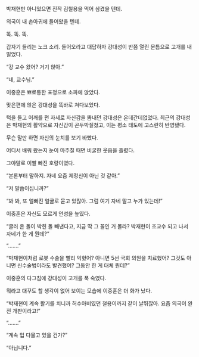 박재현만 아니었으면 진작 김철용을 먹어 삼켰을 텐데.

의국이 내 손아귀에 들어왔을 텐데.

똑. 똑. 똑.

갑자기 들리는 노크 소리. 들어오라고 대답하자 강대성이 반쯤 열린 문틈으로 고개를 내밀었다.

“강 교수 왔어? 거기 앉아.”

“네, 교수님.”

이중훈은 뾰로통한 표정으로 소파에 앉았다.

맞은편에 앉은 강대성을 똑바로 쳐다보았다.

턱을 들고 어깨를 편 자세로 자신감을 뽐내던 강대성은 온데간데없었다. 최근의 강대성은 박재현의 활약으로 자신감이 곤두박질쳤고, 이는 평소 태도에 고스란히 반영됐다.

무슨 말만 하면 자신의 눈치를 보기 바빴다.

어디서 배워 왔는지 눈이 마주칠 때면 비굴한 웃음을 흘렸다.

그야말로 이빨 빠진 호랑이였다.

“본론부터 말하지. 자네 요즘 제정신이 아닌 것 같아.”

“저 말씀이십니까?”

“봐 봐, 또 얼빠진 얼굴로 묻고 있잖아. 그럼 여기 자네 말고 누가 있는데!”

이중훈은 자신도 모르게 언성을 높였다.

“굴러 온 돌이 박힌 돌 빼낸다고, 지금 딱 그 꼴인 거 몰라? 박재현이 조교수 되고 나서 자네가 한 게 뭔데?”

“…….”

“박재현이처럼 로봇 수술을 빨리 익혔어? 아니면 5선 국회 의원을 치료했어? 그것도 아니면 신수술법이라도 발견했어? 그동안 한 게 대체 뭔데?”

이중훈의 다그침에 강대성이 고개를 푹 숙였다.

뭐라고 대꾸도 할 생각이 없어 보이는 모습에 이중훈은 더 화가 났다.

“박재현이 계속 활기를 치니까 허수아비였던 철용이까지 같이 날뛰잖아. 요즘 의국이 완전 개판이라고!”

“…….”

“계속 입 다물고 있을 건가?”

“아닙니다.”